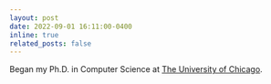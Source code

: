 ```yaml
---
layout: post
date: 2022-09-01 16:11:00-0400
inline: true
related_posts: false
---
```


Began my Ph.D. in Computer Science at [The University of Chicago](https://cs.uchicago.edu/).
